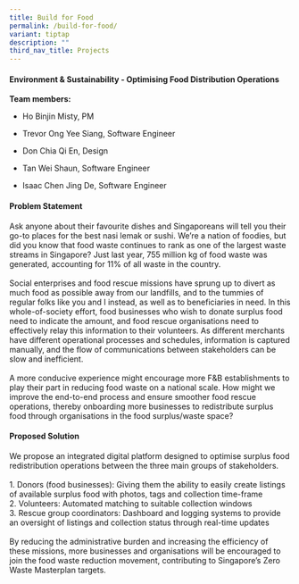 ```yaml
---
title: Build for Food
permalink: /build-for-food/
variant: tiptap
description: ""
third_nav_title: Projects
---
```

<h4>Environment &amp; Sustainability - Optimising Food Distribution Operations</h4>
<p></p>
<p><strong>Team members:</strong>
</p>
<ul data-tight="true" class="tight">
<li>
<p>Ho Binjin Misty, PM</p>
</li>
<li>
<p>Trevor Ong Yee Siang, Software Engineer</p>
</li>
<li>
<p>Don Chia Qi En, Design</p>
</li>
<li>
<p>Tan Wei Shaun, Software Engineer</p>
</li>
<li>
<p>Isaac Chen Jing De, Software Engineer</p>
</li>
</ul>
<p></p>
<h4>Problem Statement</h4>
<p>Ask anyone about their favourite dishes and Singaporeans will tell you
their go-to places for the best nasi lemak or sushi. We’re a nation of
foodies, but did you know that food waste continues to rank as one of the
largest waste streams in Singapore? Just last year, 755 million kg of food
waste was generated, accounting for 11% of all waste in the country.
<br>
<br>Social enterprises and food rescue missions have sprung up to divert as
much food as possible away from our landfills, and to the tummies of regular
folks like you and I instead, as well as to beneficiaries in need. In this
whole-of-society effort, food businesses who wish to donate surplus food
need to indicate the amount, and food rescue organisations need to effectively
relay this information to their volunteers. As different merchants have
different operational processes and schedules, information is captured
manually, and the flow of communications between stakeholders can be slow
and inefficient.
<br>
<br>A more conducive experience might encourage more F&amp;B establishments
to play their part in reducing food waste on a national scale. How might
we improve the end-to-end process and ensure smoother food rescue operations,
thereby onboarding more businesses to redistribute surplus food through
organisations in the food surplus/waste space?</p>
<p></p>
<h4>Proposed Solution</h4>
<p>We propose an integrated digital platform designed to optimise surplus
food redistribution operations between the three main groups of stakeholders.
<br>
<br>1. Donors (food businesses): Giving them the ability to easily create
listings of available surplus food with photos, tags and collection time-frame
<br>2. Volunteers: Automated matching to suitable collection windows
<br>3. Rescue group coordinators: Dashboard and logging systems to provide
an oversight of listings and collection status through real-time updates
<br>
<br>By reducing the administrative burden and increasing the efficiency of
these missions, more businesses and organisations will be encouraged to
join the food waste reduction movement, contributing to Singapore’s Zero
Waste Masterplan targets.</p>
<p></p>